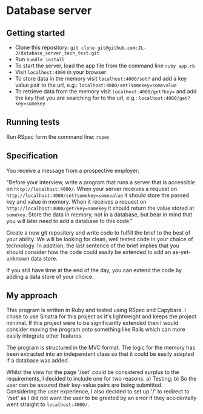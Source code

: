 # Database server #

## Getting started ##
- Clone this repository: `git clone git@github.com:JL-J/database_server_tech_test.git`
- Run `bundle install`
- To start the server, load the app file from the command line `ruby app.rb`
- Visit `localhost:4000` in your browser
- To store data in the memory visit `localhost:4000/set?` and add a key value pair to the url, e.g.: `localhost:4000/set?somekey=somevalue`
- To retrieve data from the memory visit `localhost:4000/get?key=` and add the key that you are searching for to the url, e.g.: `localhost:4000/get?key=somekey`

## Running tests ##
Run RSpec form the command line: `rspec`

## Specification ##
You receive a message from a prospective employer:

"Before your interview, write a program that runs a server that is accessible on `http://localhost:4000/`. When your server receives a request on `http://localhost:4000/set?somekey=somevalue` it should store the passed key and value in memory. When it receives a request on `http://localhost:4000/get?key=somekey` it should return the value stored at `somekey`. Store the data in memory, not in a database, but bear in mind that you will later need to add a database to this code."

Create a new git repository and write code to fulfill the brief to the best of your ability. We will be looking for clean, well tested code in your choice of technology. In addition, the last sentence of the brief implies that you should consider how the code could easily be extended to add an as-yet-unknown data store.

If you still have time at the end of the day, you can extend the code by adding a data store of your choice.

## My approach ##
This program is written in Ruby and tested using RSpec and Capybara. I chose to use Sinatra for this project as it's lightweight and keeps the project minimal. If this project were to be significantly extended then I would consider moving the program onto something like Rails which can more easily integrate other features.

The program is structured in the MVC format. The logic for the memory has been extracted into an independent class so that it could be easily adapted if a database was added.

Whilst the view for the page '/set' could be considered surplus to the requirements, I decided to include one for two reasons:
  a) Testing;
  b) So the user can be assured their key-value pairs are being submitted.     
Considering the user experience, I also decided to set up '/' to redirect to '/set' as I did not want the user to be greeted by an error if they accidentally went straight to `localhost:4000/`.
